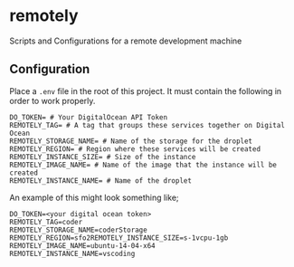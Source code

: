 # remotely
Scripts and Configurations for a remote development machine


## Configuration

Place a `.env` file in the root of this project. It must contain the following in order to work properly.

```
DO_TOKEN= # Your DigitalOcean API Token
REMOTELY_TAG= # A tag that groups these services together on Digital Ocean
REMOTELY_STORAGE_NAME= # Name of the storage for the droplet
REMOTELY_REGION= # Region where these services will be created
REMOTELY_INSTANCE_SIZE= # Size of the instance
REMOTELY_IMAGE_NAME= # Name of the image that the instance will be created
REMOTELY_INSTANCE_NAME= # Name of the droplet
```

An example of this might look something like;

```
DO_TOKEN=<your digital ocean token>
REMOTELY_TAG=coder
REMOTELY_STORAGE_NAME=coderStorage
REMOTELY_REGION=sfo2REMOTELY_INSTANCE_SIZE=s-1vcpu-1gb
REMOTELY_IMAGE_NAME=ubuntu-14-04-x64
REMOTELY_INSTANCE_NAME=vscoding
```
